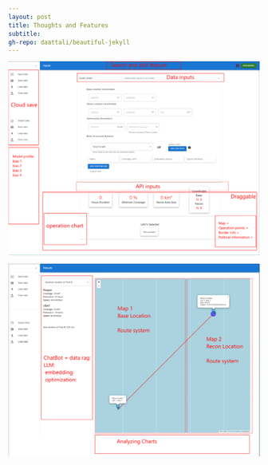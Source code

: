 ```yaml
---
layout: post
title: Thoughts and Features
subtitle: 
gh-repo: daattali/beautiful-jekyll
---
```

![inputs](https://github.com/OSDModeling/OSDModeling-Guide/blob/main/_posts/inputs_thoughts.PNG?raw=true")

![results](https://github.com/OSDModeling/OSDModeling-Guide/blob/main/_posts/results_thoughts.PNG?raw=true")